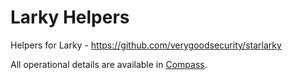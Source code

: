 # Larky Helpers

Helpers for Larky - https://github.com/verygoodsecurity/starlarky

All operational details are available in [Compass](https://verygoodsecurity.atlassian.net/compass/component/fe396eb4-5713-4b93-839f-c8fe3340bdac).